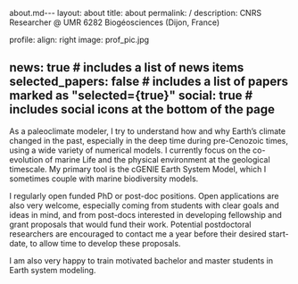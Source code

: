 about.md---
layout: about
title: about
permalink: /
description: CNRS Researcher @ UMR 6282 Biogéosciences (Dijon, France)

profile:
  align: right
  image: prof_pic.jpg

news: true  # includes a list of news items
selected_papers: false # includes a list of papers marked as "selected={true}"
social: true  # includes social icons at the bottom of the page
---

As a paleoclimate modeler, I try to understand how and why Earth’s climate changed in the past, especially in the deep time during pre-Cenozoic times, using a wide variety of numerical models. I currently focus on the co-evolution of marine Life and the physical environment at the geological timescale. My primary tool is the cGENIE Earth System Model, which I sometimes couple with marine biodiversity models.

I regularly open funded PhD or post-doc positions. Open applications are also very welcome, especially coming from students with clear goals and ideas in mind, and from post-docs interested in developing fellowship and grant proposals that would fund their work. Potential postdoctoral researchers are encouraged to contact me a year before their desired start-date, to allow time to develop these proposals.

I am also very happy to train motivated bachelor and master students in Earth system modeling.

